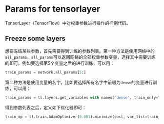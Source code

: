 # Params for tensorlayer
TensorLayer（TensorFlow）中对权重参数进行操作的样例代码。

## **Freeze** some layers
想要冻结某些参数，首先需要得到训练的参数列表。第一种方法是使用网络中的`all_params`。`all_params`可以返回网络的全部权重参数变量，选择其中需要训练的即可。例如要选择第5个变量之后的进行训练，可以用：

```python
train_params = network.all_params[5:]
```

第二种方法是使用变量的名字。比如要选择所有名字中前缀为`dense`的变量进行训练，可以用：

```python
train_params = tl.layers.get_variables with names('dense', train_only=True, printable=True)
```

得到参数列表之后，定义如下优化器即可：

```python
train_op = tf.train.AdamOptimizer(0.001).minimize(cost, var_list=train_params)
```